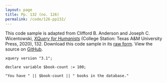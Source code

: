 ```yaml
---
layout: page
title: Pp. 132 (no. 126)
permalink: /code/126-pp132/
---
```


This code sample is adapted from Clifford B. Anderson and Joseph C. Wicentowski, 
[_XQuery for Humanists_](/) (College Station: Texas A&M University Press, 2020), 132. 
Download this code sample in its [raw form](/code/126-pp132/126-pp132.xq).
View the source on [GitHub](https://github.com/coding4humanists/xquery4humanists/blob/master/code/126-pp132/126-pp132.xq).

```xquery
xquery version "3.1";

declare variable $book-count := 100;

"You have " || $book-count || " books in the database."
```  
